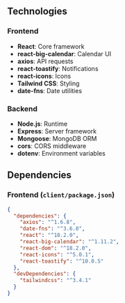 
## Technologies
### Frontend
- **React**: Core framework
- **react-big-calendar**: Calendar UI
- **axios**: API requests
- **react-toastify**: Notifications
- **react-icons**: Icons
- **Tailwind CSS**: Styling
- **date-fns**: Date utilities

### Backend
- **Node.js**: Runtime
- **Express**: Server framework
- **Mongoose**: MongoDB ORM
- **cors**: CORS middleware
- **dotenv**: Environment variables

## Dependencies
### Frontend (`client/package.json`)
```json
{
  "dependencies": {
    "axios": "^1.6.8",
    "date-fns": "^3.6.0",
    "react": "^18.2.0",
    "react-big-calendar": "^1.11.2",
    "react-dom": "^18.2.0",
    "react-icons": "^5.0.1",
    "react-toastify": "^10.0.5"
  },
  "devDependencies": {
    "tailwindcss": "^3.4.1"
  }
}
